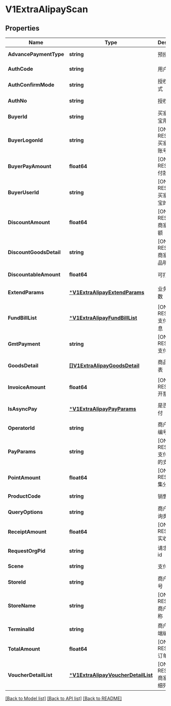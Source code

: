 # V1ExtraAlipayScan

## Properties
Name | Type | Description | Notes
------------ | ------------- | ------------- | -------------
**AdvancePaymentType** | **string** | 预授权类型 | [default to null]
**AuthCode** | **string** | 用户的条码 | [default to null]
**AuthConfirmMode** | **string** | 授权确认方式 | [default to null]
**AuthNo** | **string** | 授权号 | [default to null]
**BuyerId** | **string** | 买家的支付宝用户id | [default to null]
**BuyerLogonId** | **string** | [ONLY IN RESPONSE] 买家支付宝账号 | [default to null]
**BuyerPayAmount** | **float64** | [ONLY IN RESPONSE] 付款金额 | [default to null]
**BuyerUserId** | **string** | [ONLY IN RESPONSE] 买家在支付宝的用户id | [default to null]
**DiscountAmount** | **float64** | [ONLY IN RESPONSE] 商家优惠金额 | [default to null]
**DiscountGoodsDetail** | **string** | [ONLY IN RESPONSE] 商家优惠商品明细 | [default to null]
**DiscountableAmount** | **float64** | 可打折金额 | [default to null]
**ExtendParams** | [***V1ExtraAlipayExtendParams**](v1ExtraAlipayExtendParams.md) | 业务扩展参数 | [optional] [default to null]
**FundBillList** | [***V1ExtraAlipayFundBillList**](v1ExtraAlipayFundBillList.md) | [ONLY IN RESPONSE] 支付金额信息 | [optional] [default to null]
**GmtPayment** | **string** | [ONLY IN RESPONSE] 支付时间 | [default to null]
**GoodsDetail** | [**[]V1ExtraAlipayGoodsDetail**](v1ExtraAlipayGoodsDetail.md) | 商品明细列表 | [optional] [default to null]
**InvoiceAmount** | **float64** | [ONLY IN RESPONSE] 开票金额 | [default to null]
**IsAsyncPay** | [***V1ExtraAlipayPayParams**](v1ExtraAlipayPayParams.md) | 是否异步支付 | [optional] [default to null]
**OperatorId** | **string** | 商户操作员编号 | [default to null]
**PayParams** | **string** | [ONLY IN RESPONSE] 支付宝返回的支付参数 | [default to null]
**PointAmount** | **float64** | [ONLY IN RESPONSE] 集分宝金额 | [default to null]
**ProductCode** | **string** | 销售产品码 | [default to null]
**QueryOptions** | **string** | 商户授权查询类型 | [default to null]
**ReceiptAmount** | **float64** | [ONLY IN RESPONSE] 实收金额 | [default to null]
**RequestOrgPid** | **string** | 请求方机构id | [default to null]
**Scene** | **string** | 支付场景 | [default to null]
**StoreId** | **string** | 商户门店编号 | [default to null]
**StoreName** | **string** | [ONLY IN RESPONSE] 商户门店名称 | [default to null]
**TerminalId** | **string** | 商户机具终端编号 | [default to null]
**TotalAmount** | **float64** | [ONLY IN RESPONSE] 订单金额 | [default to null]
**VoucherDetailList** | [***V1ExtraAlipayVoucherDetailList**](v1ExtraAlipayVoucherDetailList.md) | [ONLY IN RESPONSE] 商家优惠明细列表 | [optional] [default to null]

[[Back to Model list]](../README.md#documentation-for-models) [[Back to API list]](../README.md#documentation-for-api-endpoints) [[Back to README]](../README.md)



